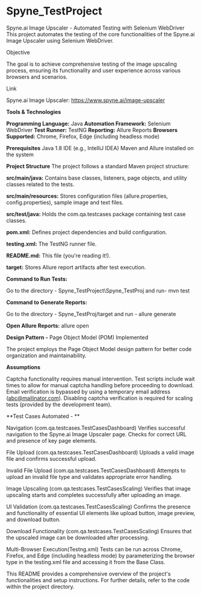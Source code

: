 # Spyne_TestProject
Spyne.ai Image Upscaler - Automated Testing with Selenium WebDriver
This project automates the testing of the core functionalities of the Spyne.ai Image Upscaler using Selenium WebDriver.

Objective

The goal is to achieve comprehensive testing of the image upscaling process, ensuring its functionality and user experience across various browsers and scenarios.

Link

Spyne.ai Image Upscaler: https://www.spyne.ai/image-upscaler

**Tools & Technologies**

**Programming Language:** Java
**Automation Framework:** Selenium WebDriver
**Test Runner:** TestNG
**Reporting:** Allure Reports
**Browsers Supported:** Chrome, Firefox, Edge (including headless mode)

**Prerequisites**
Java 1.8
IDE (e.g., IntelliJ IDEA)
Maven and Allure installed on the system

**Project Structure**
The project follows a standard Maven project structure:

**src/main/java:** Contains base classes, listeners, page objects, and utility classes related to the tests.

**src/main/resources:** Stores configuration files (allure.properties, config.properties), sample image and text files.

**src/test/java:** Holds the com.qa.testcases package containing test case classes.

**pom.xml:** Defines project dependencies and build configuration.

**testing.xml:** The TestNG runner file.

**README.md:** This file (you're reading it!).

**target:** Stores Allure report artifacts after test execution.


**Command to Run Tests:**

Go to the directory - Spyne_TestProject\Spyne_TestProj and run-
mvn test

**Command to Generate Reports:**

Go to the directory - Spyne_TestProj/target and run - 
allure generate

**Open Allure Reports:**
allure open

**Design Pattern -** Page Object Model (POM) Implemented

The project employs the Page Object Model design pattern for better code organization and maintainability.

**Assumptions**

Captcha functionality requires manual intervention. Test scripts include wait times to allow for manual captcha handling before proceeding to download.
Email verification is bypassed by using a temporary email address (abc@mailinator.com). Disabling captcha verification is required for scaling tests (provided by the development team).

**Test Cases Automated - **

Navigation (com.qa.testcases.TestCasesDashboard)
Verifies successful navigation to the Spyne.ai Image Upscaler page.
Checks for correct URL and presence of key page elements. 

File Upload (com.qa.testcases.TestCasesDashboard)
Uploads a valid image file and confirms successful upload.

Invalid File Upload (com.qa.testcases.TestCasesDashboard)
Attempts to upload an invalid file type and validates appropriate error handling.

Image Upscaling (com.qa.testcases.TestCasesScaling)
Verifies that image upscaling starts and completes successfully after uploading an image.

UI Validation (com.qa.testcases.TestCasesScaling)
Confirms the presence and functionality of essential UI elements like upload button, image preview, and download button.

Download Functionality (com.qa.testcases.TestCasesScaling)
Ensures that the upscaled image can be downloaded after processing.

Multi-Browser Execution(Testng.xml)
Tests can be run across Chrome, Firefox, and Edge (including headless mode) by parameterizing the browser type in the testing.xml file and accessing it from the Base Class.

This README provides a comprehensive overview of the project's functionalities and setup instructions. For further details, refer to the code within the project directory.
